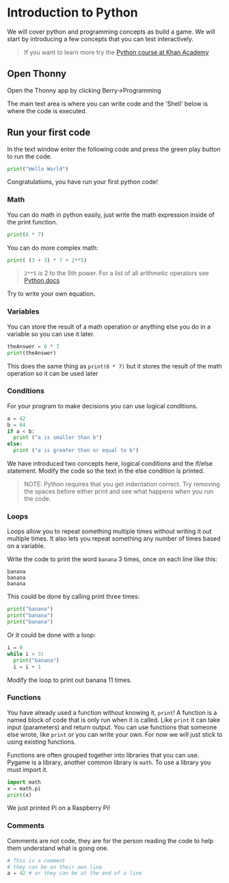 # Introduction to Python

We will cover python and programming concepts as build a game.  We will start by introducing a few concepts that you can test interactively.

> If you want to learn more try the [Python course at Khan Academy](https://www.khanacademy.org/computing/intro-to-python-fundamentals)


## Open Thonny

Open the Thonny app by clicking Berry->Programming 

The main text area is where you can write code and the 'Shell' below is where the code is executed.

## Run your first code

In the text window enter the following code and press the green play button to run the code.

```python
print("Hello World")
```

Congratulations, you have run your first python code!


### Math

You can do math in python easily, just write the math expression inside of the print function.

```python
print(6 * 7)
```

You can do more complex math:

```python
print( (3 + 3) * 7 + 2**5)
```

> `2**5` is 2 to the 5th power.  For a list of all arithmetic operators see [Python docs](https://www.w3schools.com/python/gloss_python_arithmetic_operators.asp)

Try to write your own equation.


### Variables

You can store the result of a math operation or anything else you do in a variable so you can use it later.

```python
theAnswer = 6 * 7
print(theAnswer)
```

This does the same thing as `print(6 * 7)` but it stores the result of the math operation so it can be used later


### Conditions

For your program to make decisions you can use logical conditions.  

```python
a = 42
b = 64
if a < b:
  print ("a is smaller than b")
else:
  print ("a is greater than or equal to b")
```

We have introduced two concepts here, logical conditions and the if/else statement.  Modify the code so  the text in the else condition is printed.

> NOTE: Python requires that you get indentation correct.  Try removing the spaces before either print and see what happens when you run the code.


### Loops

Loops allow you to repeat something multiple times without writing it out multiple times.  It also lets you repeat something any number of times based on a variable.

Write the code to print the word `banana` 3 times, once on each line like this:

```
banana
banana
banana
```

This could be done by calling print three times:

```python
print("banana")
print("banana")
print("banana")
```

Or it could be done with a loop:

```python
i = 0
while i < 3:
  print("banana")
  i = i + 1
```

Modify the loop to print out banana 11 times.


### Functions

You have already used a function without knowing it, `print`!  A function is a named block of code that is only run when it is called.  Like `print` it can take input (parameters) and return output.  You can use functions that someone else wrote, like `print` or you can write your own.  For now we will just stick to using existing functions.

Functions are often grouped together into libraries that you can use.  Pygame is a library, another common library is `math`.  To use a library you must import it.

```python
import math
x = math.pi
print(x)
```

We just printed Pi on a Raspberry Pi!


### Comments

Comments are not code, they are for the person reading the code to help them understand what is going one.

```python
# This is a comment
# they can be on their own line
a = 42 # or they can be at the end of a line
```